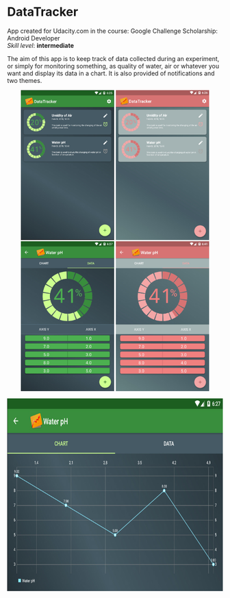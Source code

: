 # DataTracker

<p>App created for Udacity.com in the course: Google Challenge Scholarship: Android Developer
<br>
<i>Skill level</i>: <b>intermediate</b></p>

The aim of this app is to keep track of data collected during an experiment, or simply for monitoring something, as quality of water, air or whatever you want and display its data in a chart.
It is also provided of notifications and two themes. 

<p align="center">
  <img src="2018-02-05_182608.jpg" height="350" style="max-width:100%;">
  <img src="2018-02-05_182646.jpg" height="350" style="max-width:100%;">
  <img src="2018-02-05_182758.jpg" height="350" style="max-width:100%;">
  <img src="2018-02-05_184131.jpg" height="350" style="max-width:100%;">
</p>

<p align="center">
  <img src="2018-02-05_182727.jpg" height="450" style="max-width:100%;">
</p>
